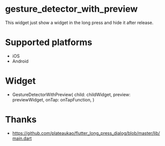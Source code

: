 # gesture_detector_with_preview
This widget just show a widget in the long press and hide it after release.

# Supported platforms
* iOS
* Android

# Widget
* GestureDetectorWithPreview(
    child: childWidget,
    preview: previewWidget,
    onTap: onTapFunction,
)

# Thanks
* https://github.com/plateaukao/flutter_long_press_dialog/blob/master/lib/main.dart
